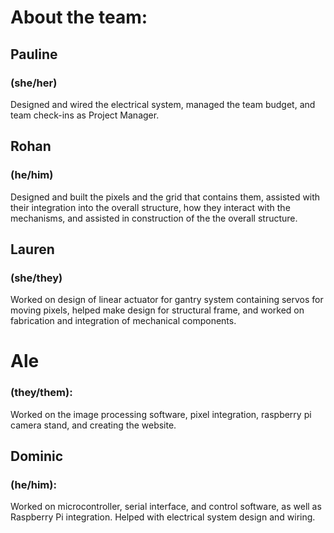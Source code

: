 # About the team:
## Pauline 
### (she/her)
Designed and wired the electrical system, managed the team budget, and team check-ins as Project Manager.

## Rohan 
### (he/him)
Designed and built the pixels and the grid that contains them, assisted with their integration into the overall structure, how they interact with the mechanisms, and assisted in construction of the the overall structure.

## Lauren 
### (she/they)
Worked on design of linear actuator for gantry system containing servos for moving pixels, helped make design for structural frame, and worked on fabrication and integration of mechanical components.

# Ale 
### (they/them): 
Worked on the image processing software, pixel integration, raspberry pi camera stand, and creating the website.

## Dominic 
### (he/him): 
Worked on microcontroller, serial interface, and control software, as well as Raspberry Pi integration. Helped with electrical system design and wiring.
